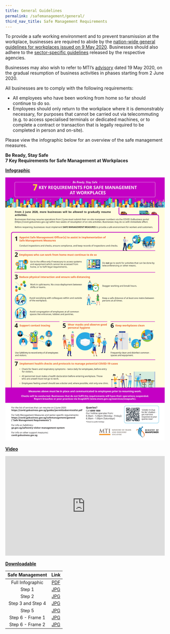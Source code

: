 ```yaml
---
title: General Guidelines
permalink: /safemanagement/general/
third_nav_title: Safe Management Requirements
---
```


To provide a safe working environment and to prevent transmission at the workplace, businesses are required to abide by the <a href="https://www.mom.gov.sg/covid-19/requirements-for-safe-management-measures">nation-wide general guidelines for workplaces issued on 9 May 2020</a>. Businesses should also adhere to the <a href="https://go.gov.sg/safemanagementsector">sector-specific guidelines</a> released by the respective agencies.

Businesses may also wish to refer to MTI’s <a href="https://www.mti.gov.sg/-/media/MTI/Newsroom/Press-Releases/2020/05/MTI-Advisory-on-resumption-of-activities-from-2-June-2020.pdf" target="_blank">advisory</a> dated 19 May 2020, on the gradual resumption of business activities in phases starting from 2 June 2020.

All businesses are to comply with the following requirements: 
- All employees who have been working from home so far should continue to do so. 
- Employees should only return to the workplace where it is demonstrably necessary, for purposes that cannot be carried out via telecommuting (e.g. to access specialised terminals or dedicated machines, or to complete a contract or transaction that is legally required to be completed in person and on-site).

Please view the infographic below for an overview of the safe management measures.


**Be Ready, Stay Safe**<br>
**7 Key Requirements for Safe Management at Workplaces**

**<ins>Infographic</ins>**

[![Safe Management Practices](/images/infog.jpg)](/safemanagement/general/)

**<ins>Video</ins>**

<iframe width="100%" height="315" src="https://www.youtube.com/embed/lzCc0TOA7F4" frameborder="0" allow="accelerometer; autoplay; encrypted-media; gyroscope; picture-in-picture" allowfullscreen></iframe>

**<ins>Downloadable</ins>**

|  Safe Management  |                                  Link                                  |
| :---------------: | :--------------------------------------------------------------------: |
| Full Infographic  | <a href="/images/Resumption_of_Biz_Activities_-_Safe_Management_Measures_Infographic_Revised_FA.pdf" target="_blank">PDF</a> |
|      Step 1       |     <a href="/images/img-01.jpg" target="_blank">JPG</a>      |
|      Step 2       |     <a href="/images/img-02.jpg" target="_blank">JPG</a>      |
| Step 3 and Step 4 |     <a href="/images/img-03.jpg" target="_blank">JPG</a>      |
|      Step 5       |     <a href="/images/img-04.jpg" target="_blank">JPG</a>      |
| Step 6 - Frame 1  |     <a href="/images/img-05.jpg" target="_blank">JPG</a>      |
| Step 6 - Frame 2  |     <a href="/images/img-06.jpg" target="_blank">JPG</a>      |